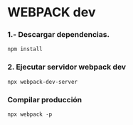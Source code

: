 # WEBPACK dev

### 1.- Descargar dependencias.
 
```
npm install
```

### 2. Ejecutar servidor webpack dev
```
npx webpack-dev-server
```

### Compilar producción 

```
npx webpack -p
```
